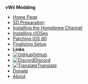 **vWii Modding**
- [Home Page](../introduction)
- [SD Preparation](sd-preparation)
- [Installing the Homebrew Channel](installing-homebrewchannel)
- [Installing cIOSes](installing-cioses)
- [Patching IOS 80](patching-ios80)
- [Finalizing Setup](finalizing-setup)
- **Links**
- [![GitHub](https://icongr.am/simple/github.svg?color=808080&size=16)GitHub](https://github.com/hacks-guide/Guide-WiiU)
- [![Discord](https://icongr.am/simple/discord.svg?colored&size=16)Discord](https://discord.gg/C29hYvh)
- [![Translate](https://icongr.am/material/translate.svg?color=808080&size=16)Translate](https://hacks-guide.crowdin.com/u/projects/10)
- [Donate](../donations)
- [About](../about)
